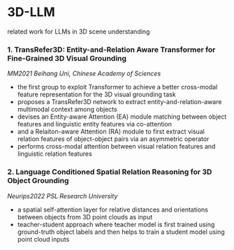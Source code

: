 # 3D-LLM
related work for LLMs in 3D scene understanding

### 1. TransRefer3D: Entity-and-Relation Aware Transformer for Fine-Grained 3D Visual Grounding 
_MM2021 Beihang Uni, Chinese Academy of Sciences_
- the first group to exploit Transformer to achieve a better cross-modal feature representation for the 3D visual grounding task
- proposes a TransRefer3D network to extract entity-and-relation-aware multimodal context among objects
- devises an Entity-aware Attention (EA) module matching between object features and linguistic entity features via co-attention
- and a Relaiton-aware Attention (RA) module to first extract visual relation features of object-object pairs via an asymmetric operator
- performs cross-modal attention between visual relation features and linguistic relation features


### 2. Language Conditioned Spatial Relation Reasoning for 3D Object Grounding
_Neurips2022 PSL Research University_
- a spatial self-attention layer for relative distances and orientations between objects from 3D point clouds as input
- teacher-student approach where teacher model is first trained using ground-truth object labels and then helps to train a student model using point cloud inputs
